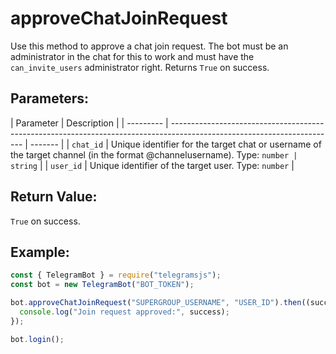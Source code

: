 # approveChatJoinRequest

Use this method to approve a chat join request. The bot must be an administrator in the chat for this to work and must have the `can_invite_users` administrator right. Returns `True` on success.

## Parameters:

| Parameter | Description                                                                                                             |
| --------- | ----------------------------------------------------------------------------------------------------------------------- | ------- |
| `chat_id` | Unique identifier for the target chat or username of the target channel (in the format @channelusername). Type: `number | string` |
| `user_id` | Unique identifier of the target user. Type: `number`                                                                    |

## Return Value:

`True` on success.

## Example:

```javascript
const { TelegramBot } = require("telegramsjs");
const bot = new TelegramBot("BOT_TOKEN");

bot.approveChatJoinRequest("SUPERGROUP_USERNAME", "USER_ID").then((success) => {
  console.log("Join request approved:", success);
});

bot.login();
```
